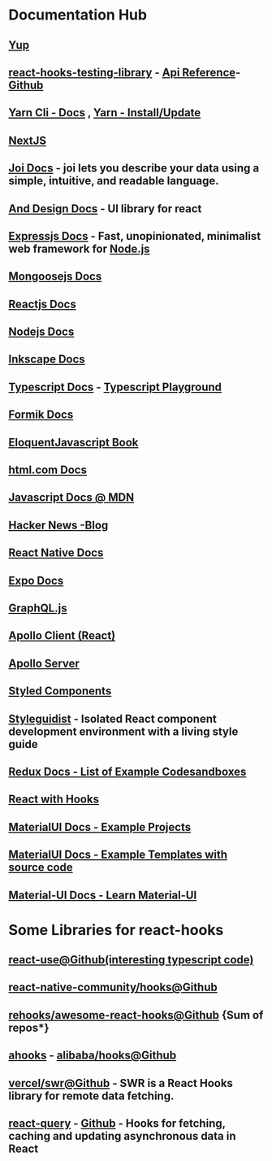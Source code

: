 # Documentation Hub

## [Yup](https://github.com/jquense/yup)

## [react-hooks-testing-library](https://react-hooks-testing-library.com/) - [Api Reference](https://react-hooks-testing-library.com/reference/api)- [Github](https://github.com/testing-library/react-hooks-testing-library)

## [Yarn Cli - Docs](https://classic.yarnpkg.com/en/docs/cli/upgrade/) , [Yarn - Install/Update](https://classic.yarnpkg.com/en/docs/install/#windows-stable)

## [NextJS](https://nextjs.org/docs)

## [Joi Docs](https://github.com/sideway/joi/blob/master/API.md) - **joi** lets you describe your data using a simple, intuitive, and readable language.

## [And Design Docs](https://ant.design/docs/react/introduce) - UI library for react

## [Expressjs Docs](http://expressjs.com/) - Fast, unopinionated, minimalist web framework for [Node.js](https://nodejs.org/en/)

## [Mongoosejs Docs](https://mongoosejs.com/docs/guide.html)

## [Reactjs Docs](https://reactjs.org/docs/getting-started.html)

## [Nodejs Docs](https://nodejs.org/dist/latest-v12.x/docs/api/)

## [Inkscape Docs](https://inkscape.org/learn/tutorials/)

## [Typescript Docs](https://www.typescriptlang.org/docs/handbook/basic-types.html) - [Typescript Playground](https://www.typescriptlang.org/play?#code/Q)

## [Formik Docs](https://formik.org/docs/overview)

## [EloquentJavascript Book](https://eloquentjavascript.net/)

## [html.com Docs](https://html.com/)

## [Javascript Docs @ MDN](https://developer.mozilla.org/en-US/docs/Web/JavaScript)

## [Hacker News -Blog](https://news.ycombinator.com/)

## [React Native Docs](https://reactnative.dev/)

## [Expo Docs](https://docs.expo.io/)

## [GraphQL.js](https://graphql.org/graphql-js/)

## [Apollo Client (React)](https://www.apollographql.com/docs/react/get-started/)

## [Apollo Server](https://www.apollographql.com/docs/apollo-server/getting-started/)

## [Styled Components](https://styled-components.com/docs)

## [Styleguidist](https://react-styleguidist.js.org/docs/getting-started) - Isolated React component development environment with a living style guide

## [Redux Docs - List of Example Codesandboxes](https://redux.js.org/introduction/examples)

## [React with Hooks](https://reactwithhooks.netlify.app/)

## [MaterialUI Docs - Example Projects](https://material-ui.com/getting-started/example-projects/)

## [MaterialUI Docs - Example Templates with source code](https://material-ui.com/getting-started/templates/)

## [Material-UI Docs - Learn Material-UI](https://material-ui.com/getting-started/learn/)

# Some Libraries for react-hooks

## [react-use@Github(interesting typescript code)](https://github.com/streamich/react-use/tree/master/src)

## [react-native-community/hooks@Github](https://github.com/react-native-community/hooks)

## [rehooks/awesome-react-hooks@Github](rehooks/awesome-react-hooks) {Sum of repos*}

## [ahooks](ahooks.js.org)  - [alibaba/hooks@Github](https://github.com/alibaba/hooks/tree/master/packages/hooks/src)

## [vercel/swr@Github](vercel/swr) - SWR is a React Hooks library for remote data fetching.

## [react-query](https://react-query.tanstack.com/) - [Github](https://github.com/tannerlinsley/react-query) - Hooks for fetching, caching and updating asynchronous data in React

